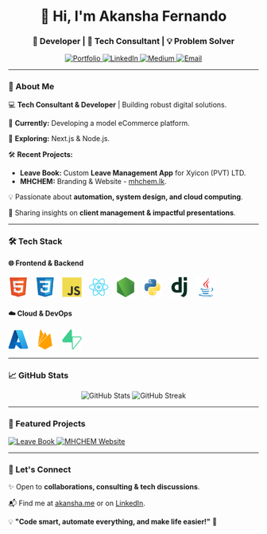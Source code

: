 <h1 align="center">👋 Hi, I'm Akansha Fernando</h1>
<h3 align="center">🚀 Developer | 🤝 Tech Consultant | 💡 Problem Solver</h3>

<p align="center">
  <a href="https://akansha.me" target="_blank" rel="noopener noreferrer">
    <img src="https://img.shields.io/badge/Portfolio-akansha.me-blue?style=for-the-badge&logo=internet-explorer&logoColor=white" alt="Portfolio">
  </a>
  <a href="https://www.linkedin.com/in/akansha-fernando-0b2852166/" target="_blank" rel="noopener noreferrer">
    <img src="https://img.shields.io/badge/LinkedIn-0077B5?style=for-the-badge&logo=linkedin&logoColor=white" alt="LinkedIn">
  </a>
  <a href="https://medium.com/@akanshafernando" target="_blank" rel="noopener noreferrer">
    <img src="https://img.shields.io/badge/Medium-12100E?style=for-the-badge&logo=medium&logoColor=white" alt="Medium">
  </a>
  <a href="mailto:akanshafdo@gmail.com" target="_blank" rel="noopener noreferrer">
    <img src="https://img.shields.io/badge/Email-D14836?style=for-the-badge&logo=gmail&logoColor=white" alt="Email">
  </a>
</p>

---

### 🌟 About Me

💻 **Tech Consultant & Developer** | Building robust digital solutions.

🔭 **Currently:** Developing a model eCommerce platform.

🌱 **Exploring:** Next.js & Node.js.

🛠️ **Recent Projects:**

* **Leave Book:** Custom **Leave Management App** for Xyicon (PVT) LTD.
* **MHCHEM:** Branding & Website - [mhchem.lk](https://mhchem.lk).

💡 Passionate about **automation, system design, and cloud computing**.

🎤 Sharing insights on **client management & impactful presentations**.

---

### 🛠️ Tech Stack

#### 🌐 Frontend & Backend

<p align="left">
  <img src="https://raw.githubusercontent.com/devicons/devicon/master/icons/html5/html5-original.svg" alt="HTML5" width="40" height="40" style="margin-right: 10px;"/>
  <img src="https://raw.githubusercontent.com/devicons/devicon/master/icons/css3/css3-original.svg" alt="CSS3" width="40" height="40" style="margin-right: 10px;"/>
  <img src="https://raw.githubusercontent.com/devicons/devicon/master/icons/javascript/javascript-original.svg" alt="JavaScript" width="40" height="40" style="margin-right: 10px;"/>
  <img src="https://raw.githubusercontent.com/devicons/devicon/master/icons/react/react-original.svg" alt="React" width="40" height="40" style="margin-right: 10px;"/>
  <img src="https://raw.githubusercontent.com/devicons/devicon/master/icons/nodejs/nodejs-original.svg" alt="Node.js" width="40" height="40" style="margin-right: 10px;"/>
  <img src="https://raw.githubusercontent.com/devicons/devicon/master/icons/python/python-original.svg" alt="Python" width="40" height="40" style="margin-right: 10px;"/>
  <img src="https://raw.githubusercontent.com/devicons/devicon/master/icons/django/django-plain.svg" alt="Django" width="40" height="40" style="margin-right: 10px;"/>
  <img src="https://raw.githubusercontent.com/devicons/devicon/master/icons/java/java-original.svg" alt="Java" width="40" height="40" style="margin-right: 10px;"/>
</p>

#### ☁️ Cloud & DevOps

<p align="left">
  <img src="https://raw.githubusercontent.com/devicons/devicon/master/icons/azure/azure-original.svg" alt="Azure" width="40" height="40" style="margin-right: 10px;"/>
  <img src="https://raw.githubusercontent.com/devicons/devicon/master/icons/firebase/firebase-plain.svg" alt="Firebase" width="40" height="40" style="margin-right: 10px;"/>
  <img src="https://raw.githubusercontent.com/devicons/devicon/master/icons/supabase/supabase-plain.svg" alt="Supabase" width="40" height="40" style="margin-right: 10px;"/>
</p>

---

### 📈 GitHub Stats

<p align="center">
  <img src="https://github-readme-stats.vercel.app/api/?username=AkanshaFernando&show_icons=true&theme=radical" alt="GitHub Stats" width="48%"/>
  <img src="https://github-readme-streak-stats.herokuapp.com/?user=AkanshaFernando&theme=radical" alt="GitHub Streak" width="48%"/>
</p>

---

### 📌 Featured Projects

<p align="left">
  <a href="https://github.com/AkanshaFernando/leave-book" rel="noopener noreferrer">
    <img src="https://github-readme-stats.vercel.app/api/pin/?username=AkanshaFernando&repo=leave-book&theme=radical" alt="Leave Book" width="45%">
  </a>
  <a href="https://github.com/AkanshaFernando/mhchem-website" rel="noopener noreferrer">
    <img src="https://github-readme-stats.vercel.app/api/pin/?username=AkanshaFernando&repo=mhchem-website&theme=radical" alt="MHCHEM Website" width="45%">
  </a>
</p>

---

### 🤝 Let's Connect

✨ Open to **collaborations, consulting & tech discussions**.

📬 Find me at [akansha.me](https://akansha.me) or on [LinkedIn](https://www.linkedin.com/in/akansha-fernando-0b2852166/).

💡 **"Code smart, automate everything, and make life easier!"** 🚀
